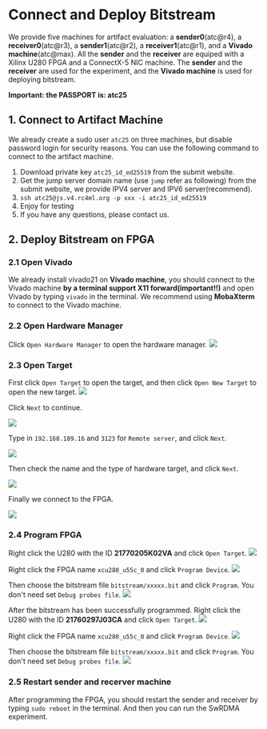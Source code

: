 # Connect and Deploy Bitstream

We provide five machines for artifact evaluation: a **sender0**(atc@r4), a **receiver0**(atc@r3), a **sender1**(atc@r2), a **receiver1**(atc@r1), and a **Vivado machine**(atc@max). All the **sender** and the **receiver** are equiped with a Xilinx U280 FPGA and a ConnectX-5 NIC machine. The **sender** and the **receiver** are used for the experiment, and the **Vivado machine** is used for deploying bitstream.

**Important: the PASSPORT is: atc25**

## 1. Connect to Artifact Machine
We already create a sudo user `atc25` on three machines, but disable password login for security reasons. You can use the following command to connect to the artifact machine.


1. Download private key `atc25_id_ed25519` from the submit website.
2. Get the jump server domain name (use `jump` refer as following) from the submit website, we provide IPV4 server and IPV6 server(recommend).
3. `ssh atc25@js.v4.rc4ml.org -p xxx -i atc25_id_ed25519`
4. Enjoy for testing
5. If you have any questions, please contact us.

## 2. Deploy Bitstream on FPGA

### 2.1 Open Vivado

We already install vivado21 on **Vivado machine**, you should connect to the Vivado machine **by a terminal support X11 forward(important!!)** and open Vivado by typing `vivado` in the terminal. We recommend using **MobaXterm** to connect to the Vivado machine.


### 2.2 Open Hardware Manager

Click `Open Hardware Manager` to open the hardware manager.
![](images/202411301455.png)


### 2.3 Open Target 

First click `Open Target` to open the target, and then click `Open New Target` to open the new target.
![](images/202411301457.png)

Click `Next` to continue.

![](images/202411301458.png)

Type in `192.168.189.16` and `3123` for `Remote server`, and click `Next`.

![](images/202411301500.png)

Then check the name and the type of hardware target, and click `Next`.

![](images/202411301501.png)

Finally we connect to the FPGA.

![](images/202505092221.png)

### 2.4 Program FPGA

Right click the U280 with the ID **21770205K02VA** and click `Open Target`.
![](images/202505092223.png)

Right click the FPGA name `xcu280_u55c_0` and click `Program Device`.
![](images/202505092224.png)

Then choose the bitstream file `bitstream/xxxxx.bit` and click `Program`. You don't need set `Debug probes file`.
![](images/202505092226.png)

After the bitstream has been successfully programmed.
Right click the U280 with the ID **21760297J03CA** and click `Open Target`.
![](images/202505092227.png)

Right click the FPGA name `xcu280_u55c_0` and click `Program Device`.
![](images/202505092228.png)

Then choose the bitstream file `bitstream/xxxxx.bit` and click `Program`. You don't need set `Debug probes file`.
![](images/202505092226.png)

### 2.5 Restart sender and recerver machine

After programming the FPGA, you should restart the sender and receiver by typing `sudo reboot` in the terminal. And then you can run the SwRDMA experiment.